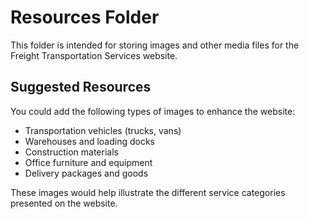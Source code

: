 # Resources Folder

This folder is intended for storing images and other media files for the Freight Transportation Services website.

## Suggested Resources

You could add the following types of images to enhance the website:
- Transportation vehicles (trucks, vans)
- Warehouses and loading docks
- Construction materials
- Office furniture and equipment
- Delivery packages and goods

These images would help illustrate the different service categories presented on the website.
